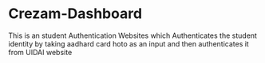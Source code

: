 # Crezam-Dashboard

This is an student Authentication Websites which Authenticates the student identity by taking aadhard card hoto as an input and then authenticates it from UIDAI website

